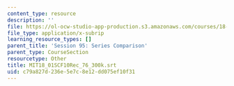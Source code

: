 ```yaml
---
content_type: resource
description: ''
file: https://ol-ocw-studio-app-production.s3.amazonaws.com/courses/18-01sc-single-variable-calculus-fall-2010/c79a827d236e5e7c8e12dd075ef10f31_MIT18_01SCF10Rec_76_300k.vtt
file_type: application/x-subrip
learning_resource_types: []
parent_title: 'Session 95: Series Comparison'
parent_type: CourseSection
resourcetype: Other
title: MIT18_01SCF10Rec_76_300k.srt
uid: c79a827d-236e-5e7c-8e12-dd075ef10f31
---
```

